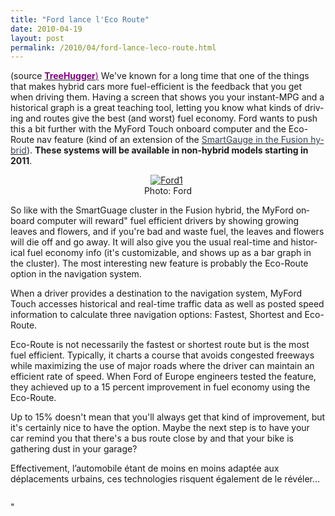 ```yaml
---
title: "Ford lance l'Eco Route"
date: 2010-04-19
layout: post
permalink: /2010/04/ford-lance-leco-route.html
---
```


<p><span lang="EN-GB">(source <strong><a href="http://www.treehugger.com/files/2010/04/myford-touch-eco-route-navigation-fuel-economy-save-gas-mpg.php"><font color="#800080">TreeHugger<span style="font-weight: normal">)</span></font></a></strong> We've known for a long time that one of the things that makes hybrid cars more fuel-efficient is the feedback that you get when driving them. Having a screen that shows you your instant-MPG and a historical graph is a great teaching tool, letting you know what kinds of driving and routes give the best (and worst) fuel economy. Ford wants to push this a bit further with the MyFord Touch onboard computer and the Eco-Route nav feature (kind of an extension of the </span><span><a href="http://www.treehugger.com/files/2008/10/new-ford-hybrid-instruments-fusion-milan-cars.php"><span class="Lienhypertexte15"><span lang="EN-GB"><font color="#384355">SmartGauge in the Fusion hybrid</font></span></span></a></span><span lang="EN-GB">). <strong>These systems will be available in non-hybrid models starting in 2011</strong>.</span></p> <p><span lang="EN-GB"> </span></p>  <!--more-->  <p style="text-align: center"><a name="more"></a><a href="/wp-content/uploads/sites/6/old/6a0120a66d2ad4970b01347ff9c6c9970c-pi.jpg" rel="lightbox"><img alt="Ford1" border="0" class="asset asset-image at-xid-6a0120a66d2ad4970b01347ff9c6c9970c " src="/wp-content/uploads/sites/6/old/6a0120a66d2ad4970b01347ff9c6c9970c-500pi.jpg" title="Ford1" /></a> <br /> <span lang="EN-GB">Photo: Ford</span></p> <p><span lang="EN-GB">So like with the SmartGuage cluster in the Fusion hybrid, the MyFord onboard computer will reward" fuel efficient drivers by showing growing leaves and flowers, and if you're bad and waste fuel, the leaves and flowers will die off and go away. It will also give you the usual real-time and historical fuel economy info (it's customizable, and shows up as a bar graph in the cluster). </span><span lang=""EN-GB"">The most interesting new feature is probably the Eco-Route option in the navigation system. </span></p> <p class=""MsoNormal""><span lang=""EN-GB"">When a driver provides a destination to the navigation system, MyFord Touch accesses historical and real-time traffic data as well as posted speed information to calculate three navigation options: Fastest, Shortest and Eco-Route. </span></p> <p><span lang=""EN-GB"">Eco-Route is not necessarily the fastest or shortest route but is the most fuel efficient. Typically, it charts a course that avoids congested freeways while maximizing the use of major roads where the driver can maintain an efficient rate of speed. When Ford of Europe engineers tested the feature, they achieved up to a 15 percent improvement in fuel economy using the Eco-Route.</span></p> <p><span lang=""EN-GB"">Up to 15% doesn't mean that you'll always get that kind of improvement, but it's certainly nice to have the option. Maybe the next step is to have your car remind you that there's a bus route close by and that your bike is gathering dust in your garage?</span></p> <p><span>Effectivement, l’automobile étant de moins en moins adaptée aux déplacements urbains, ces technologies risquent également de le révéler…</span></p> <p><span><a href=""/wp-content/uploads/sites/6/old/6a0120a66d2ad4970b01347ff9c9e0970c-pi.jpg"" rel=""lightbox""><img alt=""Ford2"" border=""0"" class=""asset asset-image at-xid-6a0120a66d2ad4970b01347ff9c9e0970c "" src=""/wp-content/uploads/sites/6/old/6a0120a66d2ad4970b01347ff9c9e0970c-500pi.jpg"" title=""Ford2"" /></a> <br /> </span></p><span></span>"